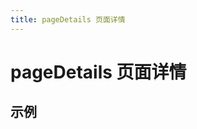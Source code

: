 ```yaml
---
title: pageDetails 页面详情
---
```


# pageDetails 页面详情

## 示例

<demo-preview2 path="./def.vue" />

<API src="./data.json" lang="zh"></API>

